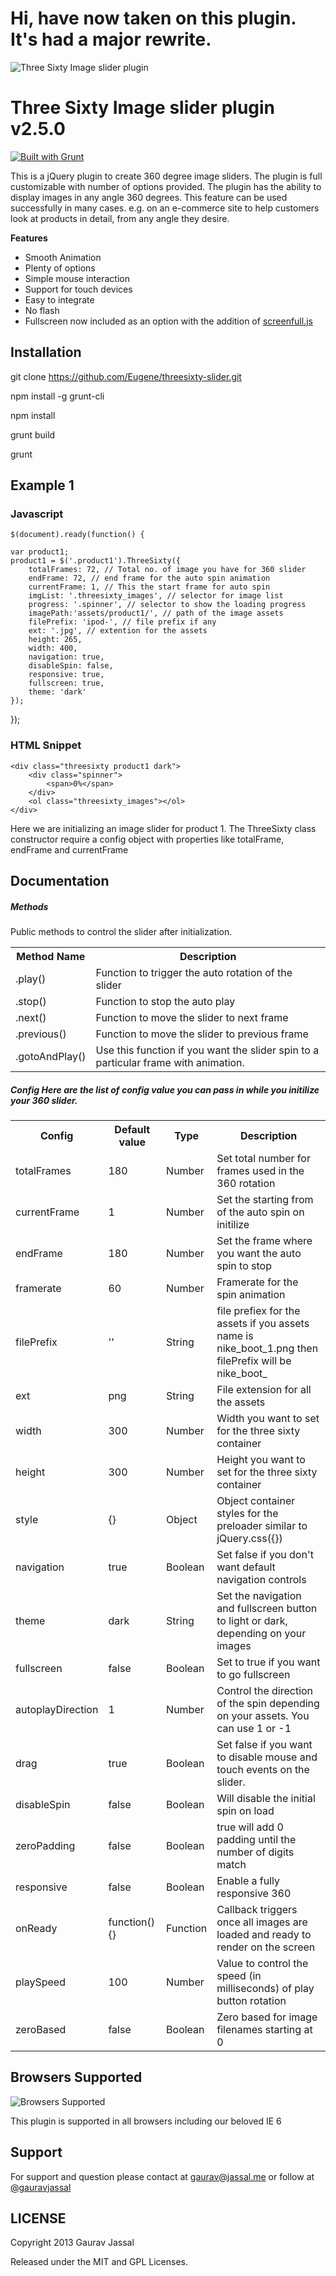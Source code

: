 # Hi, have now taken on this plugin. It's had a major rewrite. 

![Three Sixty Image slider plugin](https://raw.github.com/Eugene/threesixty-slider/master/assets/360.png)



Three Sixty Image slider plugin v2.5.0
=================
[![Built with Grunt](https://cdn.gruntjs.com/builtwith.svg)](https://gruntjs.com/)

This is a jQuery plugin to create 360 degree image sliders. The plugin is full customizable with number of options provided. The plugin has the ability to display images in any angle 360 degrees. This feature can be used successfully in many cases.
e.g. on an e-commerce site to help customers look at products in detail, from any angle they desire.

**Features**

- Smooth Animation
- Plenty of options
- Simple mouse interaction
- Support for touch devices
- Easy to integrate
- No flash
- Fullscreen now included as an option with the addition of [screenfull.js](https://sindresorhus.com/screenfull.js)

Installation
---------------------

git clone https://github.com/Eugene/threesixty-slider.git

npm install -g grunt-cli

npm install

grunt build

grunt

Example 1
---------------------
### Javascript ######
    $(document).ready(function() {

    var product1;
    product1 = $('.product1').ThreeSixty({
        totalFrames: 72, // Total no. of image you have for 360 slider
        endFrame: 72, // end frame for the auto spin animation
        currentFrame: 1, // This the start frame for auto spin
        imgList: '.threesixty_images', // selector for image list
        progress: '.spinner', // selector to show the loading progress
        imagePath:'assets/product1/', // path of the image assets
        filePrefix: 'ipod-', // file prefix if any
        ext: '.jpg', // extention for the assets
        height: 265,
        width: 400,
        navigation: true,
        disableSpin: false,
        responsive: true,
        fullscreen: true,
        theme: 'dark'
    });
});

### HTML Snippet ######

    <div class="threesixty product1 dark">
        <div class="spinner">
            <span>0%</span>
        </div>
        <ol class="threesixty_images"></ol>
    </div>


Here we are initializing an image slider for product 1. The ThreeSixty class constructor require a config object with properties like totalFrame, endFrame and currentFrame


Documentation
---------------------
##### Methods

Public methods to control the slider after initialization.
<table>
    <tr>
        <th>Method Name</th>
        <th>Description</th>
    </tr>
    <tr>
        <td>.play()</td>
        <td>Function to trigger the auto rotation of the slider</td>
    </tr>
    <tr>
        <td>.stop()</td>
        <td>Function to stop the auto play</td>
    </tr>
    <tr>
        <td>.next()</td>
        <td>Function to move the slider to next frame</td>
    </tr>
    <tr>
        <td>.previous()</td>
        <td>Function to move the slider to previous frame</td>
    </tr>
    <tr>
        <td>.gotoAndPlay()</td>
        <td>Use this function if you want the slider spin to a particular frame with animation.</td>
    </tr>
</table>

##### Config Here are the list of config value you can pass in while you initilize your 360 slider.

<table>
    <tr>
        <th>Config</th>
        <th>Default value</th>
        <th>Type</th>
        <th>Description</th>
    </tr>
    <tr>
        <td>totalFrames</td>
        <td>180</td>
        <td>Number</td>
        <td>Set total number for frames used in the 360 rotation</td>
    </tr>
    <tr>
        <td>currentFrame</td>
        <td>1</td>
        <td>Number</td>
        <td>Set the starting from of the auto spin on initilize</td>
    </tr>
    <tr>
        <td>endFrame</td>
        <td>180</td>
        <td>Number</td>
        <td>Set the frame where you want the auto spin to stop</td>
    </tr>
    <tr>
        <td>framerate</td>
        <td>60</td>
        <td>Number</td>
        <td>Framerate for the spin animation</td>
    </tr>
    <tr>
        <td>filePrefix</td>
        <td>''</td>
        <td>String</td>
        <td>file prefiex for the assets if you assets name is nike_boot_1.png then filePrefix will be nike_boot_</td>
    </tr>
    <tr>
        <td>ext</td>
        <td>png</td>
        <td>String</td>
        <td>File extension for all the assets</td>
    </tr>
    <tr>
        <td>width</td>
        <td>300</td>
        <td>Number</td>
        <td>Width you want to set for the three sixty container</td>
    </tr>
    <tr>
        <td>height</td>
        <td>300</td>
        <td>Number</td>
        <td>Height you want to set for the three sixty container</td>
    </tr>
    <tr>
        <td>style</td>
        <td>{}</td>
        <td>Object</td>
        <td>Object container styles for the preloader similar to jQuery.css({})</td>
    </tr>
    <tr>
        <td>navigation</td>
        <td>true</td>
        <td>Boolean</td>
        <td>Set false if you don't want default navigation controls</td>
    </tr>
    <tr>
        <td>theme</td>
        <td>dark</td>
        <td>String</td>
        <td>Set the navigation and fullscreen button to light or dark, depending on your images</td>
    </tr>
    <tr>
        <td>fullscreen</td>
        <td>false</td>
        <td>Boolean</td>
        <td>Set to true if you want to go fullscreen</td>
    </tr>
    <tr>
        <td>autoplayDirection</td>
        <td>1</td>
        <td>Number</td>
        <td>Control the direction of the spin depending on your assets. You can use 1 or -1</td>
    </tr>
    <tr>
        <td>drag</td>
        <td>true</td>
        <td>Boolean</td>
        <td>Set false if you want to disable mouse and touch events on the slider.</td>
    </tr>
    <tr>
        <td>disableSpin</td>
        <td>false</td>
        <td>Boolean</td>
        <td>Will disable the initial spin on load</td>
    </tr>
    <tr>
        <td>zeroPadding</td>
        <td>false</td>
        <td>Boolean</td>
        <td>true will add 0 padding until the number of digits match</td>
    </tr>
    <tr>
        <td>responsive</td>
        <td>false</td>
        <td>Boolean</td>
        <td>Enable a fully responsive 360</td>
    </tr>
    <tr>
        <td>onReady</td>
        <td>function() {}</td>
        <td>Function</td>
        <td>Callback triggers once all images are loaded and ready to render on the screen</td>
    </tr>
    <tr>
        <td>playSpeed</td>
        <td>100</td>
        <td>Number</td>
        <td>Value to control the speed (in milliseconds) of play button rotation</td>
    </tr>
    <tr>
        <td>zeroBased</td>
        <td>false</td>
        <td>Boolean</td>
        <td>Zero based for image filenames starting at 0</td>
    </tr>
</table>


Browsers Supported
---------------------
![Browsers Supported](https://raw.github.com/Eugene/threesixty-slider/master/assets/browser_logos-64.png)

This plugin is supported in all browsers including our beloved IE 6


Support
---------------------
For support and question please contact at [gaurav@jassal.me](mailto:gaurav@jassal.me) or follow at [@gauravjassal](http://twitter.com/gauravjassal)


LICENSE
---------

Copyright 2013 Gaurav Jassal

Released under the MIT and GPL Licenses.
